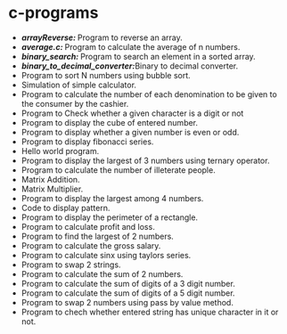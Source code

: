 <!DOCTYPE>
<html>
<head></head>
<body>
<h1> c-programs</h1>
<ul>
  <li><b><i>arrayReverse:</i> </b>Program to reverse an array.</li>

 <li><b><i>average.c:</i> </b> Program to calculate the average of n numbers.</li>

 <li><b><i>binary_search:</i> </b>Program to search an element in a sorted array.</li>

 <li><b><i>binary_to_decimal_converter:</i></b>Binary to decimal converter.</li>

 <li><b><i></i> </b>Program to sort N numbers using bubble sort.</li>

 <li><b><i></i> </b>Simulation of simple calculator.</li>

 <li>Program to calculate the number of each denomination to be given to the consumer by the cashier.</li>

  <li>Program to Check whether a given character is a digit or not</li>

  <li>Program to display the cube of entered number.</li>

  <li>Program to display whether a given number is even or odd.</li>

  <li>Program to display fibonacci series.</li>

  <li>Hello world program.</li>

  <li>Program to display the largest of 3 numbers using ternary operator.</li>

  <li>Program to calculate the number of illeterate people.</li>

  <li>Matrix Addition.</li>

  <li>Matrix Multiplier.</li>

  <li>Program to display the largest among 4 numbers.</li>

  <li>Code to display pattern.</li>

  <li>Program to display the perimeter of a rectangle.</li>

  <li>Program to calculate profit and loss.</li>

  <li>Program to find the largest of 2 numbers.</li>

  <li>Program to calculate the gross salary.</li>

  <li>Program to calculate sinx using taylors series.</li>

  <li>Program to swap 2 strings.</li>

  <li>Program to calculate the sum of 2 numbers.</li>

  <li>Program to calculate the sum of digits of a 3 digit number.</li>

  <li>Program to calculate the sum of digits of a 5 digit number.</li>

  <li>Program to swap 2 numbers using pass by value method.</li>

  <li>Program to chech whether entered string has unique character in it or not.</li></ul>
  </body>
  </html>
